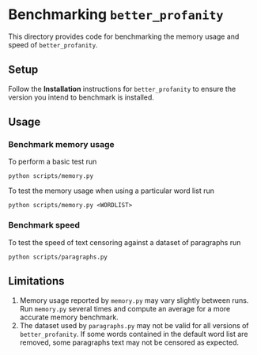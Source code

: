 # Benchmarking `better_profanity`

This directory provides code for benchmarking the memory usage and speed of `better_profanity`.

## Setup

Follow the **Installation** instructions for `better_profanity` to ensure the version you intend to benchmark is installed.

## Usage

### Benchmark memory usage

To perform a basic test run

```
python scripts/memory.py
```

To test the memory usage when using a particular word list run

```
python scripts/memory.py <WORDLIST>
```

### Benchmark speed

To test the speed of text censoring against a dataset of paragraphs run

```
python scripts/paragraphs.py
```

## Limitations

1. Memory usage reported by `memory.py` may vary slightly between runs. Run `memory.py` several times and compute an average for a more accurate memory benchmark.
2. The dataset used by `paragraphs.py` may not be valid for all versions of `better_profanity`. If some words contained in the default word list are removed, some paragraphs text may not be censored as expected.
